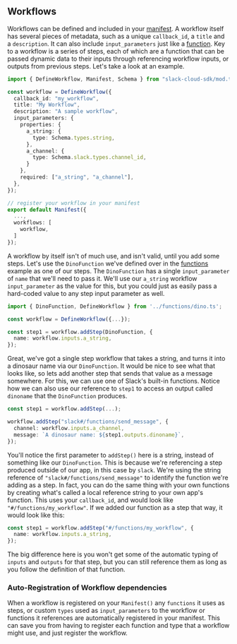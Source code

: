 ## Workflows

Workflows can be defined and included in your [manifest][manifest]. A workflow itself has several pieces of metadata, such as a unique `callback_id`, a `title` and a `description`. It can also include `input_parameters` just like a [function][function]. Key to a workflow is a series of steps, each of which are a function that can be passed dynamic data to their inputs through referencing workflow inputs, or outputs from previous steps. Let's take a look at an example.

```ts
import { DefineWorkflow, Manifest, Schema } from "slack-cloud-sdk/mod.ts";

const workflow = DefineWorkflow({
  callback_id: "my_workflow",
  title: "My Workflow",
  description: "A sample workflow",
  input_parameters: {
    properties: {
      a_string: {
        type: Schema.types.string,
      },
      a_channel: {
        type: Schema.slack.types.channel_id,
      }
    },
    required: ["a_string", "a_channel"],
  },
});

// register your workflow in your manifest
export default Manifest({
  ...,
  workflows: [
    workflow,
  ]
});
```

A workflow by itself isn't of much use, and isn't valid, until you add some steps. Let's use the `DinoFunction` we've defined over in the [functions][function] example as one of our steps. The `DinoFunction` has a single `input_parameter` of `name` that we'll need to pass it. We'll use our `a_string` workflow `input_parameter` as the value for this, but you could just as easily pass a hard-coded value to any step input parameter as well.

```ts
import { DinoFunction, DefineWorkflow } from '../functions/dino.ts';

const workflow = DefineWorkflow({...});

const step1 = workflow.addStep(DinoFunction, {
  name: workflow.inputs.a_string,
});
```

Great, we've got a single step workflow that takes a string, and turns it into a dinosaur name via our `DinoFunction`. It would be nice to see what that looks like, so lets add another step that sends that value as a message somewhere. For this, we can use one of Slack's built-in functions. Notice how we can also use our reference to `step1` to access an output called `dinoname` that the `DinoFunction` produces.

```ts
const step1 = workflow.addStep(...);

workflow.addStep("slack#/functions/send_message", {
  channel: workflow.inputs.a_channel,
  message: `A dinosaur name: ${step1.outputs.dinoname}`,
});
```

You'll notice the first parameter to `addStep()` here is a string, instead of something like our `DinoFunction`. This is because we're referencing a step produced outside of our app, in this case by `slack`. We're using the string reference of `"slack#/functions/send_message"` to identify the function we're adding as a step. In fact, you can do the same thing with your own functions by creating what's called a local reference string to your own app's function. This uses your `callback_id`, and would look like `"#/functions/my_workflow"`. If we added our function as a step that way, it would look like this:

```ts
const step1 = workflow.addStep("#/functions/my_workflow", {
  name: workflow.inputs.a_string,
});
```

The big difference here is you won't get some of the automatic typing of `inputs` and `outputs` for that step, but you can still reference them as long as you follow the definition of that function.

### Auto-Registration of Workflow dependencies

When a workflow is registered on your `Manifest()` any `functions` it uses as steps, or custom `types` used as `input_parameters` to the workflow or functions it references are automatically registered in your manifest. This can save you from having to register each function and type that a workflow might use, and just register the workflow.

[manifest]: ./manifest.md
[function]: ./functions.md